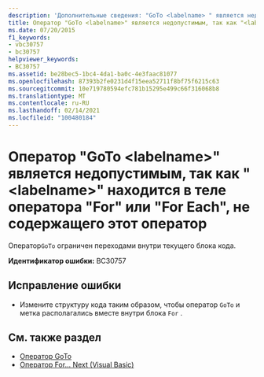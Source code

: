 ```yaml
---
description: 'Дополнительные сведения: "GoTo <labelname> " является недопустимым, так как " <labelname> " находится в теле оператора "for" или "For Each", не содержащего этот оператор'
title: Оператор "GoTo <labelname>" является недопустимым, так как "<labelname>" находится в теле оператора "For" или "For Each", не содержащего этот оператор
ms.date: 07/20/2015
f1_keywords:
- vbc30757
- bc30757
helpviewer_keywords:
- BC30757
ms.assetid: be28bec5-1bc4-4da1-ba0c-4e3faac81077
ms.openlocfilehash: 87393b2fe0231d4f15eea52711f8bf75f6215c63
ms.sourcegitcommit: 10e719780594efc781b15295e499c66f316068b8
ms.translationtype: MT
ms.contentlocale: ru-RU
ms.lasthandoff: 02/14/2021
ms.locfileid: "100480184"
---
```

# <a name="goto-labelname-is-not-valid-because-labelname-is-inside-a-for-or-for-each-statement-that-does-not-contain-this-statement"></a>Оператор "GoTo \<labelname>" является недопустимым, так как "\<labelname>" находится в теле оператора "For" или "For Each", не содержащего этот оператор

Оператор`GoTo` ограничен переходами внутри текущего блока кода.  
  
 **Идентификатор ошибки:** BC30757  
  
## <a name="to-correct-this-error"></a>Исправление ошибки  
  
- Измените структуру кода таким образом, чтобы оператор `GoTo` и метка располагались вместе внутри блока `For` .  
  
## <a name="see-also"></a>См. также раздел

- [Оператор GoTo](../language-reference/statements/goto-statement.md)
- [Оператор For... Next (Visual Basic)](../language-reference/statements/for-next-statement.md)
